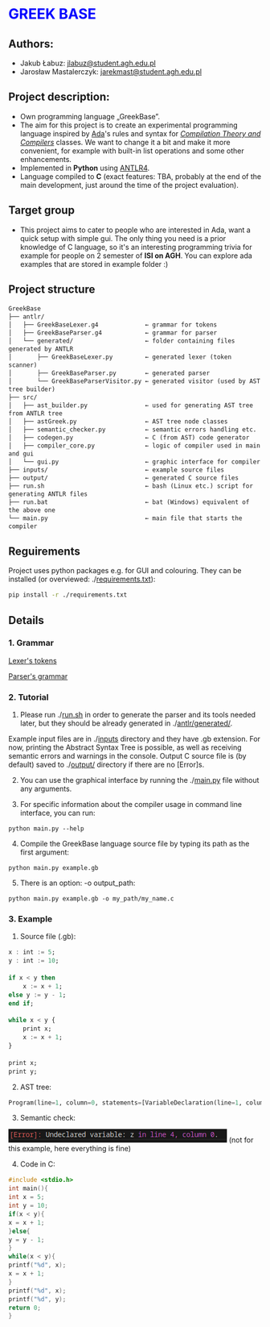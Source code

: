 # <span style="color:blue"> GREEK BASE </span>
## Authors:
* Jakub Łabuz: [jlabuz@student.agh.edu.pl](mailto:jlabuz@student.agh.edu.pl)
* Jarosław Mastalerczyk: [jarekmast@student.agh.edu.pl](mailto:jarekmast@student.agh.edu.pl)

## Project description:
* Own programming language „GreekBase”.
* The aim for this project is to create an experimental programming language inspired by [Ada](https://www.adacore.com/about-ada)'s rules and syntax for [*Compilation Theory and Compilers*](https://sylabusy.agh.edu.pl/pl/1/2/19/1/4/16/140#nav-tab-10) classes. We want to change it a bit and make it more convenient, for example with built-in list operations and some other enhancements.
* Implemented in **Python** using [ANTLR4](https://www.antlr.org).
* Language compiled to **C** (exact features: TBA, probably at the end of the main development, just around the time of the project evaluation).

## Target group
* This project aims to cater to people who are interested in Ada, want a quick setup with simple gui. The only thing you need is a prior knowledge of C language, so it's an interesting programming trivia for example for people on 2 semester of **ISI on AGH**. You can explore ada examples that are stored in example folder :)

## Project structure
```
GreekBase
├── antlr/
│   ├── GreekBaseLexer.g4             ← grammar for tokens
│   ├── GreekBaseParser.g4            ← grammar for parser
│   └── generated/                    ← folder containing files generated by ANTLR
│       ├── GreekBaseLexer.py         ← generated lexer (token scanner)
│       ├── GreekBaseParser.py        ← generated parser
│       └── GreekBaseParserVisitor.py ← generated visitor (used by AST tree builder)
├── src/
│   ├── ast_builder.py                ← used for generating AST tree from ANTLR tree
│   ├── astGreek.py                   ← AST tree node classes
│   ├── semantic_checker.py           ← semantic errors handling etc.
│   ├── codegen.py                    ← C (from AST) code generator
│   ├── compiler_core.py              ← logic of compiler used in main and gui
│   └── gui.py                        ← graphic interface for compiler
├── inputs/                           ← example source files
├── output/                           ← generated C source files
├── run.sh                            ← bash (Linux etc.) script for generating ANTLR files
├── run.bat                           ← bat (Windows) equivalent of the above one
└── main.py                           ← main file that starts the compiler
```
## Reguirements
Project uses python packages e.g. for GUI and colouring.
They can be installed (or overviewed: ./[requirements.txt](./requirements.txt)):
```bash
pip install -r ./requirements.txt
```
## Details

### 1. Grammar
[Lexer's tokens](antlr/GreekBaseLexer.g4)

[Parser's grammar](antlr/GreekBaseParser.g4)

### 2. Tutorial
1. Please run
	./[run.sh](./run.sh)
in order to generate the parser and its tools needed later, but they should be already generated in ./[antlr/generated/](./antlr/generated/).

Example input files are in ./[inputs](./inputs) directory and they have .gb extension. 
For now, printing the Abstract Syntax Tree is possible, as well as receiving semantic errors and warnings in the console.
Output C source file is (by default) saved to ./[output/](./output/) directory if there are no [Error]s. 

2. You can use the graphical interface by running the ./[main.py](./main.py) file without any arguments. 

3. For specific information about the compiler usage in command line interface, you can run:
```
python main.py --help
```

4. Compile the GreekBase language source file by typing its path as the first argument:
```
python main.py example.gb
```

5. There is an option: -o output_path:
```
python main.py example.gb -o my_path/my_name.c
```

### 3. Example
1. Source file (.gb):
```ada
x : int := 5;
y : int := 10;

if x < y then
    x := x + 1;
else y := y - 1;
end if;

while x < y {
    print x;
    x := x + 1;
}

print x;
print y;
```
2. AST tree:
```python
Program(line=1, column=0, statements=[VariableDeclaration(line=1, column=0, varType=<class 'int'>, id='x', varValue=IntLiteral(line=1, column=11, value=5)), VariableDeclaration(line=2, column=0, varType=<class 'int'>, id='y', varValue=IntLiteral(line=2, column=11, value=10)), IfStatement(line=4, column=0, condition=Condition(line=4, column=3, left=Identifier(line=4, column=3, value='x', type=None), operator='<', right=Identifier(line=4, column=7, value='y', type=None)), then_branch=[Assignment(line=5, column=4, id='x', value=AdditionOperator(line=5, column=9, left=Identifier(line=5, column=9, value='x', type=None), operator='+', right=IntLiteral(line=5, column=13, value=1)))], else_branch=[Assignment(line=6, column=5, id='y', value=AdditionOperator(line=6, column=10, left=Identifier(line=6, column=10, value='y', type=None), operator='-', right=IntLiteral(line=6, column=14, value=1)))]), LoopStatement(line=9, column=0, condition=Condition(line=9, column=6, left=Identifier(line=9, column=6, value='x', type=None), operator='<', right=Identifier(line=9, column=10, value='y', type=None)), then=[PrintStatement(line=10, column=4, value=Identifier(line=10, column=10, value='x', type=None)), Assignment(line=11, column=4, id='x', value=AdditionOperator(line=11, column=9, left=Identifier(line=11, column=9, value='x', type=None), operator='+', right=IntLiteral(line=11, column=13, value=1)))]), PrintStatement(line=14, column=0, value=Identifier(line=14, column=6, value='x', type=None)), PrintStatement(line=15, column=0, value=Identifier(line=15, column=6, value='y', type=None))])
```
3. Semantic check:

![](./img/example1_semantic.png) (not for this example, here everything is fine)

4. Code in C:
```C
#include <stdio.h>
int main(){
int x = 5;
int y = 10;
if(x < y){
x = x + 1;
}else{ 
y = y - 1;
}
while(x < y){
printf("%d", x);
x = x + 1;
}
printf("%d", x);
printf("%d", y);
return 0;
}

```
